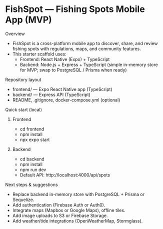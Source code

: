 # FishSpot — Fishing Spots Mobile App (MVP)

Overview
- FishSpot is a cross-platform mobile app to discover, share, and review fishing spots with regulations, maps, and community features.
- This starter scaffold uses:
  - Frontend: React Native (Expo) + TypeScript
  - Backend: Node.js + Express + TypeScript (simple in-memory store for MVP; swap to PostgreSQL / Prisma when ready)

Repository layout
- frontend/ — Expo React Native app (TypeScript)
- backend/  — Express API (TypeScript)
- README, .gitignore, docker-compose.yml (optional)

Quick start (local)
1. Frontend
   - cd frontend
   - npm install
   - npx expo start

2. Backend
   - cd backend
   - npm install
   - npm run dev
   - Default API: http://localhost:4000/api/spots

Next steps & suggestions
- Replace backend in-memory store with PostgreSQL + Prisma or Sequelize.
- Add authentication (Firebase Auth or Auth0).
- Integrate maps (Mapbox or Google Maps), offline tiles.
- Add image uploads to S3 or Firebase Storage.
- Add weather/tide integrations (OpenWeatherMap, Stormglass).